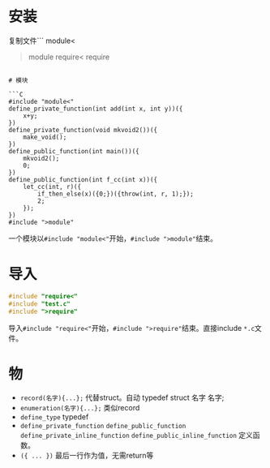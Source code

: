 # 安装

复制文件```
module<
>module
require<
>require
```。

# 模块

```C
#include "module<"
define_private_function(int add(int x, int y))({
	x+y;
})
define_private_function(void mkvoid2())({
	make_void();
})
define_public_function(int main())({
	mkvoid2();
	0;
})
define_public_function(int f_cc(int x))({
	let_cc(int, r)({
		if_then_else(x)({0;})({throw(int, r, 1);});
		2;
	});
})
#include ">module"
```

一个模块以`#include "module<"`开始，`#include ">module"`结束。

# 导入

```C
#include "require<"
#include "test.c"
#include ">require"
```

导入`#include "require<"`开始，`#include ">require"`结束。直接include `*.c`文件。

# 物
+ `record(名字){...};` 代替struct。自动 typedef struct 名字 名字;
+ `enumeration(名字){...};` 类似record
+ `define_type` typedef
+ `define_private_function` `define_public_function` `define_private_inline_function` `define_public_inline_function` 定义函数。
+ `({ ... })` 最后一行作为值，无需return等
